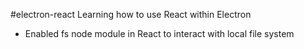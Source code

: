 #electron-react
Learning how to use React within Electron

- Enabled fs node module in React to interact with local file system
